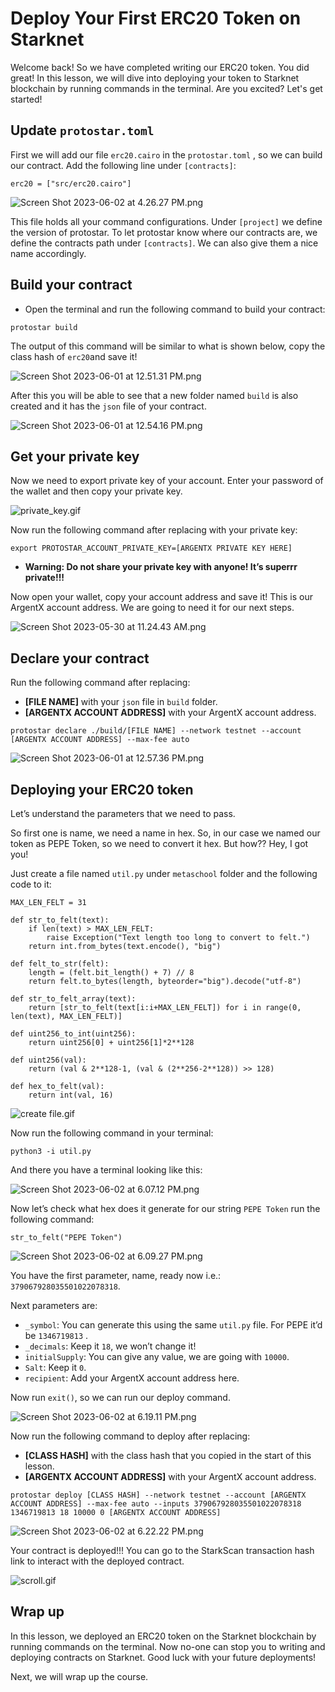 # Deploy Your First ERC20 Token on Starknet

Welcome back! So we have completed writing our ERC20 token. You did great! In this lesson, we will dive into deploying your token to Starknet blockchain by running commands in the terminal. Are you excited? Let's get started!

## Update `protostar.toml`

First we will add our file `erc20.cairo` in the `protostar.toml` , so we can build our contract. Add the following line under `[contracts]`:

```
erc20 = ["src/erc20.cairo"]
```

![Screen Shot 2023-06-02 at 4.26.27 PM.png](https://github.com/0xmetaschool/Learning-Projects/blob/main/Code%20an%20ERC-20%20token%20in%20Cairo%20on%20Starknet%20Blockchain/assests/L5_1_toml_course.jpg?raw=true)

This file holds all your command configurations. Under `[project]` we define the version of protostar. To let protostar know where our contracts are, we define the contracts path under `[contracts]`. We can also give them a nice name accordingly.

## Build your contract

- Open the terminal and run the following command to build your contract:

```
protostar build
```

The output of this command will be similar to what is shown below, copy the class hash of `erc20`and save it!

![Screen Shot 2023-06-01 at 12.51.31 PM.png](https://github.com/0xmetaschool/Learning-Projects/blob/main/Code%20an%20ERC-20%20token%20in%20Cairo%20on%20Starknet%20Blockchain/assests/L5_2_build.jpg?raw=true)

After this you will be able to see that a new folder named `build` is also created and it has the `json` file of your contract.

![Screen Shot 2023-06-01 at 12.54.16 PM.png](https://github.com/0xmetaschool/Learning-Projects/blob/main/Code%20an%20ERC-20%20token%20in%20Cairo%20on%20Starknet%20Blockchain/assests/L5_3_build_folder.jpg?raw=true)

## Get your private key

Now we need to export private key of your account. Enter your password of the wallet and then copy your private key.

![private_key.gif](https://github.com/0xmetaschool/Learning-Projects/blob/main/Code%20an%20ERC-20%20token%20in%20Cairo%20on%20Starknet%20Blockchain/assests/L5_4_export_private_key.gif?raw=true)

Now run the following command after replacing with your private key:

```
export PROTOSTAR_ACCOUNT_PRIVATE_KEY=[ARGENTX PRIVATE KEY HERE]
```

- **Warning: Do not share your private key with anyone! It’s superrr private!!!**
    
    

Now open your wallet, copy your account address and save it! This is our ArgentX account address. We are going to need it for our next steps. 

![Screen Shot 2023-05-30 at 11.24.43 AM.png](https://github.com/0xmetaschool/Learning-Projects/blob/main/Code%20an%20ERC-20%20token%20in%20Cairo%20on%20Starknet%20Blockchain/assests/L5_5_copy_acc_address.jpg?raw=true)

## Declare your contract

Run the following command after replacing:

- **[FILE NAME]** with your `json` file in `build` folder.
- **[ARGENTX ACCOUNT ADDRESS]** with your ArgentX account address.

```
protostar declare ./build/[FILE NAME] --network testnet --account 
[ARGENTX ACCOUNT ADDRESS] --max-fee auto
```

![Screen Shot 2023-06-01 at 12.57.36 PM.png](https://github.com/0xmetaschool/Learning-Projects/blob/main/Code%20an%20ERC-20%20token%20in%20Cairo%20on%20Starknet%20Blockchain/assests/L5_6_declare.jpg?raw=true)

## Deploying your ERC20 token

Let’s understand the parameters that we need to pass.

So first one is name, we need a name in hex. So, in our case we named our token as PEPE Token, so we need to convert it hex. But how?? Hey, I got you!

Just create a file named `util.py` under `metaschool` folder and the following code to it:

```
MAX_LEN_FELT = 31
 
def str_to_felt(text):
    if len(text) > MAX_LEN_FELT:
        raise Exception("Text length too long to convert to felt.")
    return int.from_bytes(text.encode(), "big")
 
def felt_to_str(felt):
    length = (felt.bit_length() + 7) // 8
    return felt.to_bytes(length, byteorder="big").decode("utf-8")
 
def str_to_felt_array(text):
    return [str_to_felt(text[i:i+MAX_LEN_FELT]) for i in range(0, len(text), MAX_LEN_FELT)]
 
def uint256_to_int(uint256):
    return uint256[0] + uint256[1]*2**128
 
def uint256(val):
    return (val & 2**128-1, (val & (2**256-2**128)) >> 128)
 
def hex_to_felt(val):
    return int(val, 16)
```

![create file.gif](https://github.com/0xmetaschool/Learning-Projects/raw/main/Code%20an%20ERC-20%20token%20in%20Cairo%20on%20Starknet%20Blockchain/4.%20Deploy%20Your%20First%20ERC20%20Token%20on%20Starknet/Deploy%20Your%20First%20ERC20%20Token%20on%20StarkNet%20e6868c8ad01c4d2f8f5bde7fcfd091e2/create_file.gif)

Now run the following command in your terminal:

```
python3 -i util.py
```

And there you have a terminal looking like this:

![Screen Shot 2023-06-02 at 6.07.12 PM.png](https://github.com/0xmetaschool/Learning-Projects/blob/main/Code%20an%20ERC-20%20token%20in%20Cairo%20on%20Starknet%20Blockchain/assests/L5_8_util.jpg?raw=true)

Now let’s check what hex does it generate for our string `PEPE Token` run the following command:

```
str_to_felt("PEPE Token")
```

![Screen Shot 2023-06-02 at 6.09.27 PM.png](https://github.com/0xmetaschool/Learning-Projects/blob/main/Code%20an%20ERC-20%20token%20in%20Cairo%20on%20Starknet%20Blockchain/assests/L5_9_pepe_token.jpg?raw=true)

You have the first parameter, name, ready now i.e.: `379067928035501022078318`.

Next parameters are:

- `_symbol`:  You can generate this using the same `util.py` file. For PEPE it’d be `1346719813` .
- `_decimals`: Keep it `18`, we won’t change it!
- `initialSupply`: You can give any value, we are going with `10000`.
- `Salt`: Keep it `0`.
- `recipient`: Add your ArgentX account address here.

Now run `exit()`, so we can run our deploy command.

![Screen Shot 2023-06-02 at 6.19.11 PM.png](https://github.com/0xmetaschool/Learning-Projects/blob/main/Code%20an%20ERC-20%20token%20in%20Cairo%20on%20Starknet%20Blockchain/assests/L5_10_exit.jpg?raw=true)

Now run the following command to deploy after replacing: 

- **[CLASS HASH]** with the class hash that you copied in the start of this lesson.
- **[ARGENTX ACCOUNT ADDRESS]** with your ArgentX account address.

```
protostar deploy [CLASS HASH] --network testnet --account [ARGENTX ACCOUNT ADDRESS] --max-fee auto --inputs 379067928035501022078318 1346719813 18 10000 0 [ARGENTX ACCOUNT ADDRESS]
```

![Screen Shot 2023-06-02 at 6.22.22 PM.png](https://github.com/0xmetaschool/Learning-Projects/blob/main/Code%20an%20ERC-20%20token%20in%20Cairo%20on%20Starknet%20Blockchain/assests/L5_11_protostar_deploy_last.jpg?raw=true)

Your contract is deployed!!! You can go to the StarkScan transaction hash link to interact with the deployed contract.

![scroll.gif](https://github.com/0xmetaschool/Learning-Projects/blob/main/Code%20an%20ERC-20%20token%20in%20Cairo%20on%20Starknet%20Blockchain/assests/L5_12_interact.gif?raw=true)

## Wrap up

In this lesson, we deployed an ERC20 token on the Starknet blockchain by running commands on the terminal. Now no-one can stop you to writing and deploying contracts on Starknet. Good luck with your future deployments!

Next, we will wrap up the course.
